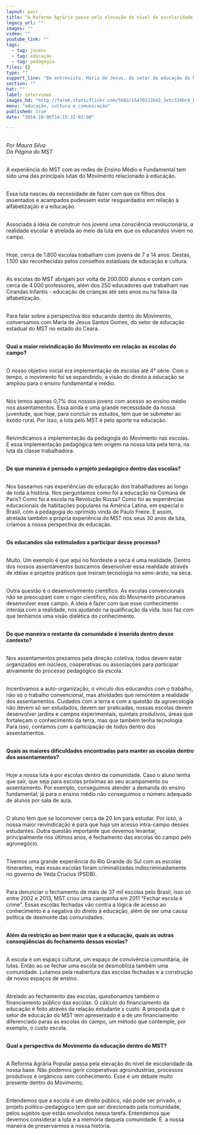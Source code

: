```yaml
---
layout: post
title: “A Reforma Agrária passa pela elevação do nível de escolaridade da nossa base”
legacy_url: ""
images: ""
video: ""
youtube_link: ""
tags:
  - tag: jovens
  - tag: educação
  - tag: pedagogia
files: []
type: ""
support_line: "Em entrevista, Maria de Jesus, do setor de educação do MST, fala sobre as experiências do Movimento."
section: ""
hat: ""
label: interviews
images_hd: "http://farm6.staticflickr.com/5602/15470222642_3e5c334bc9_b.jpg"
menu: "educação, cultura e comunicação"
published: true
date: "2014-10-06T14:15:32-03:00"

---
```

<p><br />
<em>Por Maura Silva<br />
Da P&aacute;gina do MST</em></p>

<p><br />
A experi&ecirc;ncia do MST com as redes de Ensino M&eacute;dio e Fundamental tem sido uma das principais lutas do Movimento relacionado &agrave; educa&ccedil;&atilde;o.&nbsp;</p>

<p><br />
Essa luta nasceu da necessidade de fazer com que os filhos dos assentados e acampados pudessem estar resguardados em rela&ccedil;&atilde;o &agrave; alfabetiza&ccedil;&atilde;o e a educa&ccedil;&atilde;o.</p>

<p><br />
Associada &agrave; ideia de construir nos jovens uma consci&ecirc;ncia revolucion&aacute;ria, a realidade escolar &eacute; atrelada ao meio da luta em que os educandos vivem no campo.&nbsp;</p>

<p><br />
Hoje, cerca de 1.800 escolas trabalham com jovens de 7 a 14 anos. Destas, 1.100 s&atilde;o reconhecidas pelos conselhos estaduais de educa&ccedil;&atilde;o e cultura.&nbsp;</p>

<p><br />
As escolas do MST abrigam por volta de 200.000 alunos e contam com cerca de 4.000 professores, al&eacute;m dos 250 educadores que trabalham nas Cirandas Infantis - educa&ccedil;&atilde;o de crian&ccedil;as at&eacute; seis anos ou na faixa da alfabetiza&ccedil;&atilde;o.</p>

<p><br />
Para falar sobre a perspectiva dos educando dentro do Movimento, conversamos com Maria de Jesus Santos Gomes, do setor de educa&ccedil;&atilde;o estadual do MST no estado do Cear&aacute;. &nbsp;</p>

<p><br />
<strong>Qual a maior reivindica&ccedil;&atilde;o do Movimento em rela&ccedil;&atilde;o as escolas do campo?</strong></p>

<p><br />
O nosso objetivo inicial era implementa&ccedil;&atilde;o de escolas at&eacute; 4&deg; s&eacute;rie. Com o tempo, o movimento foi se expandindo, a vis&atilde;o do direito &agrave; educa&ccedil;&atilde;o se ampliou para o ensino fundamental e m&eacute;dio.&nbsp;</p>

<p><br />
N&oacute;s temos apenas 0,7% dos nossos jovens com acesso ao ensino m&eacute;dio nos assentamentos. Essa ainda &eacute; uma grande necessidade da nossa juventude, que hoje, para concluir os estudos, tem que se submeter ao &ecirc;xodo rural. Por isso, a luta pelo MST &eacute; pelo aporte na educa&ccedil;&atilde;o.&nbsp;</p>

<p><br />
Reivindicamos a implementa&ccedil;&atilde;o da pedagogia do Movimento nas escolas. E essa implementa&ccedil;&atilde;o pedag&oacute;gica tem origem na nossa luta pela terra, na luta da classe trabalhadora.&nbsp;</p>

<p><br />
<strong>De que maneira &eacute; pensado o projeto pedag&oacute;gico dentro das escolas?</strong></p>

<p><br />
Nos baseamos nas experi&ecirc;ncias de educa&ccedil;&atilde;o dos trabalhadores ao longo de toda a hist&oacute;ria. Nos perguntamos como foi a educa&ccedil;&atilde;o na Comuna de Paris? Como foi a escola na Revolu&ccedil;&atilde;o Russa? Como foi as experi&ecirc;ncias educacionais de habita&ccedil;&otilde;es populares na Am&eacute;rica Latina, em especial o Brasil, com a pedagogia do oprimido vinda de Paulo Freire. E assim, atrelada tamb&eacute;m a pr&oacute;pria experi&ecirc;ncia do MST nos seus 30 anos de luta, criamos a nossa perspectiva de educa&ccedil;&atilde;o.&nbsp;</p>

<p><br />
<strong>Os educandos s&atilde;o estimulados a participar desse processo?</strong></p>

<p><br />
Muito. Um exemplo &eacute; que aqui no Nordeste a seca &eacute; uma realidade. Dentro dos nossos assentamentos buscamos desenvolver essa realidade atrav&eacute;s de id&eacute;ias e projetos pr&aacute;ticos que insiram tecnologia no semi-&aacute;rido, na seca.&nbsp;</p>

<p><br />
Outra quest&atilde;o &eacute; o desenvolvimento cient&iacute;fico. As escolas convencionais n&atilde;o se preocupam com o rigor cientifico, n&oacute;s do Movimento procuramos desenvolver esse campo. A ideia &eacute; fazer com que esse conhecimento interaja com a realidade, nos ajudando na qualifica&ccedil;&atilde;o da vida. Isso faz com que tenhamos uma vis&atilde;o dial&eacute;tica do conhecimento.</p>

<p><br />
<strong>De que maneira o restante da comunidade &eacute; inserida dentro desse contexto?</strong></p>

<p><br />
Nos assentamentos prezamos pela dire&ccedil;&atilde;o coletiva, todos devem estar organizados em n&uacute;cleos, cooperativas ou associa&ccedil;&otilde;es para participar ativamente do processo pedag&oacute;gico da escola.&nbsp;</p>

<p><br />
Incentivamos a auto-organiza&ccedil;&atilde;o, o v&iacute;nculo dos educandos com o trabalho, n&atilde;o s&oacute; o trabalho convencional, mas atividades que remontem a realidade dos assentamentos. Cuidados com a terra e com a quest&atilde;o da agroecologia n&atilde;o devem s&oacute; ser estudados, devem ser praticadas, nossas escolas devem desenvolver jardins e campos experimentais, quintais produtivos, &aacute;reas que fortale&ccedil;am o conhecimento da terra, mas que tamb&eacute;m tenha tecnologia. Para isso, contamos com a participa&ccedil;&atilde;o de todos dentro dos assentamentos.&nbsp;</p>

<p><br />
<strong>Quais as maiores dificuldades encontradas para manter as escolas dentro dos assentamentos?</strong></p>

<p><br />
Hoje a nossa luta &eacute; por escolas dentro da comunidade. Caso o aluno tenha que sair, que seja para escolas pr&oacute;ximas ao seu acampamento ou assentamento. Por exemplo, conseguimos atender a demanda do ensino fundamental; j&aacute; para o ensino m&eacute;dio n&atilde;o conseguimos o n&uacute;mero adequado de alunos por sala de aula.&nbsp;</p>

<p><br />
O aluno tem que se locomover cerca de 20 km para estudar. Por isso, a nossa maior reivindica&ccedil;&atilde;o &eacute; para que haja um acesso intra-campo desses estudantes. Outra quest&atilde;o importante que devemos levantar, principalmente nos &uacute;ltimos anos, &eacute; fechamento das escolas do campo pelo agroneg&oacute;cio.&nbsp;</p>

<p><br />
Tivemos uma grande experi&ecirc;ncia do Rio Grande do Sul com as escolas itinerantes, mas essas escolas foram criminalizadas indiscriminadamente no governo de Yeda Crucius (PSDB).&nbsp;</p>

<p><br />
Para denunciar o fechamento de mais de 37 mil escolas pelo Brasil, isso s&oacute; entre 2002 e 2013, MST criou uma campanha em 2011 &ldquo;Fechar escola &eacute; crime&rdquo;. Essas escolas fechadas v&atilde;o contra a l&oacute;gica de acesso ao conhecimento &eacute; a negativa do direito &agrave; educa&ccedil;&atilde;o, al&eacute;m de ser uma causa pol&iacute;tica de desmonte das comunidades.&nbsp;</p>

<p><br />
<strong>Al&eacute;m da restri&ccedil;&atilde;o ao bem maior que &eacute; a educa&ccedil;&atilde;o, quais as outras conseq&uuml;&ecirc;ncias do fechamento dessas escolas?&nbsp;</strong></p>

<p><br />
A escola &eacute; um espa&ccedil;o cultural, um espa&ccedil;o de conviv&ecirc;ncia comunit&aacute;ria, de lutas. Ent&atilde;o ao se fechar uma escola se desmobiliza tamb&eacute;m uma comunidade. Lutamos pela reabertura das escolas fechadas e a constru&ccedil;&atilde;o de novos espa&ccedil;os de ensino.&nbsp;</p>

<p><br />
Atrelado ao fechamento das escolas, questionamos tamb&eacute;m o financiamento p&uacute;blico das escolas. O c&aacute;lculo do financiamento da educa&ccedil;&atilde;o &eacute; feito atrav&eacute;s da rela&ccedil;&atilde;o estudante x custo. A proposta que o setor de educa&ccedil;&atilde;o do MST tem apresentado &eacute; a de um financiamento diferenciado paras as escolas do campo, um m&eacute;todo que contemple, por exemplo, o custo escola.&nbsp;</p>

<p><br />
<strong>Qual a perspectiva do Movimento da educa&ccedil;&atilde;o dentro do MST?</strong></p>

<p><br />
A Reforma Agr&aacute;ria Popular passa pela eleva&ccedil;&atilde;o do n&iacute;vel de escolaridade da nossa base. N&atilde;o podemos gerir cooperativas agroindustrias, processos produtivos e org&acirc;nicos sem conhecimento. Esse &eacute; um debate muito presente dentro do Movimento.&nbsp;</p>

<p><br />
Entendemos que a escola &eacute; um direito p&uacute;blico, n&atilde;o pode ser privado, o projeto pol&iacute;tico-pedag&oacute;gico tem que ser direcionado pela comunidade, pelos sujeitos que est&atilde;o envolvidos nessa tarefa. Entendemos que devemos considerar a luta e a mem&oacute;ria daquela comunidade. &Eacute; &nbsp;a nossa maneira de preservarmos a nossa hist&oacute;ria.&nbsp;</p>
